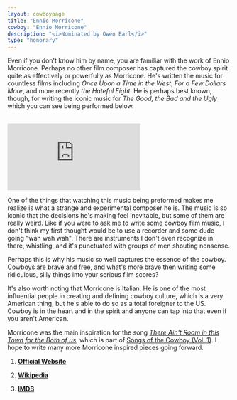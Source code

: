 ```yaml
---
layout: cowboypage
title: "Ennio Morricone"
cowboy: "Ennio Morricone"
description: "<i>Nominated by Owen Earl</i>"
type: "honorary"
---
```


Even if you don't know him by name, you are familiar with the work of Ennio Morricone. Perhaps no other film composer has captured the cowboy spirit quite as effectively or powerfully as Morricone. He's written the music for countless films including *Once Upon a Time in the West*, *For a Few Dollars More*, and more recently *the Hateful Eight*. He is perhaps best known, though, for writing the iconic music for *The Good, the Bad and the Ugly* which you can see being performed below.<br><br>

<iframe id="youtube" src="https://www.youtube.com/embed/enuOArEfqGo" frameborder="0" allow="accelerometer; autoplay; encrypted-media; gyroscope; picture-in-picture" allowfullscreen></iframe><br>

One of the things that watching this music being preformed makes me realize is what a strange and experimental composer he is. The music is so iconic that the decisions he's making feel inevitable, but some of them are really weird. Like if you were to ask me to write some cowboy film music, I don't think my first thought would be to use a recorder and some dude going "wah wah wah". There are instruments I don't even recognize in there, whistling, and it's punctuated with groups of men shouting nonsense.

Perhaps this is why his music so well captures the essence of the cowboy. [Cowboys are brave and free](https://cowboycollective.cc/2019/11/30/RulesoftheCowboy.html), and what's more brave then writing some ridiculous, silly things into your serious film scores?

It's also worth noting that Morricone is Italian. He is one of the most influential people in creating and defining cowboy culture, which is a very American thing, but he's able to do so as a total foreigner to the US. Cowboy is in the heart and in the spirit and anyone can tap into that even if you aren't American.

Morricone was the main inspiration for the song [*There Ain't Room in this Town for the Both of us*](https://cowboycollective.bandcamp.com/track/there-aint-room-in-this-town-for-the-both-of-us), which is part of [Songs of the Cowboy (Vol. 1)](https://cowboycollective.bandcamp.com/album/songs-of-the-cowboy-vol-01). I hope to write many more Morricone inspired pieces going forward.

1. **[Official Website](http://www.enniomorricone.org/)**

2. **[Wikipedia](https://en.wikipedia.org/wiki/Ennio_Morricone/)**

3. **[IMDB](https://www.imdb.com/name/nm0001553/)**
